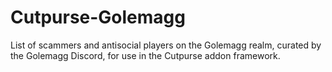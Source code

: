 # Cutpurse-Golemagg
List of scammers and antisocial players on the Golemagg realm, curated by the Golemagg Discord, for use in the Cutpurse addon framework.
